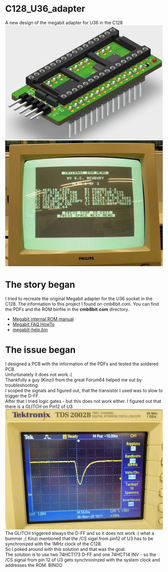 # C128_U36_adapter
A new design of the megabit adapter for U36 in the C128
<img src="./pics/3D-PCB-SOIC.png" alt="3D PCB SOIC Version"> <br>
<img src="./pics/CRT-Monitor.jpg" alt="CRT Monitor"> <br>

# The story began
I tried to recreate the original Megabit adapter for the U36 socket in the C128.
The information to this project I found on cmb8bit.com. You can find the PDFs and the ROM binfile in the <strong>cmb8bit.com</strong> directory.

<ul>
    <li> <a href="./cbm8bit.com/Megabit_internal_rom_manual.pdf"> Megabit internal ROM manual</a> </li>
    <li> <a href="./cbm8bit.com/MegaBit-faq-howtoo.pdf"> Megabit FAQ HowTo</a> </li>
    <li> <a href="./cbm8bit.com/megabit-help.BIN"> megabit-help.bin</a> </li>
</ul>

# The issue began
I designed a PCB with the information of the PDFs and tested the soldered PCB. <br>
Unfurtunately it does not work :( <br>
Thankfully a guy (Kinzi) from the great Forum64 helped me out by troubleshooting. <br>
I scoped the signals and figured out, that the transistor I used was to slow to trigger the D-FF. <br>
After that I tried logic gates - but this does not work either.
I figured out that there is a GLITCH on Pin12 of U3 <br>
<img src="./pics/GLITCH_U3.jpg" alt="GLITCH on U3 pin 12"> <br>
The GLITCH triggered always the D-FF and so it does not work :( what a bummer ;(
Kinzi mentioned that the /CS sigal from pin12 of U3 has to be synchronized with the 1MHz clock of the C128. <br>
So I poked around with this solution and that was the goal. <br>
The solution is to use two 74HCT173 D-FF and one 74HCT14 INV - so the /CS signal from pin 12 of U3 gets synchroninzed with the system clock
and addresses the ROM. BINGO <br>



